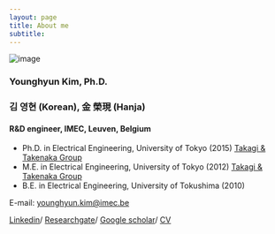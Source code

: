 ```yaml
---
layout: page
title: About me
subtitle:
---
```


![image](https://user-images.githubusercontent.com/32427749/72687864-647b5880-3b02-11ea-958b-3324cf14382e.png)

### Younghyun Kim, Ph.D.
### 김 영현 (Korean), 金 榮現 (Hanja)

#### R&D engineer, IMEC, Leuven, Belgium 

- Ph.D. in Electrical Engineering, University of Tokyo (2015)
   [Takagi & Takenaka Group](http://www.mosfet.k.u-tokyo.ac.jp/index-e.html)
- M.E. in Electrical Engineering, University of Tokyo (2012)
   [Takagi & Takenaka Group](http://www.mosfet.k.u-tokyo.ac.jp/index-e.html)
- B.E. in Electrical Engineering, University of Tokushima (2010)

E-mail: younghyun.kim@imec.be

[Linkedin](https://www.linkedin.com/in/younghyun-kim-6806b5119)/
[Researchgate](https://www.researchgate.net/profile/Younghyun_Kim4)/ 
[Google scholar](https://scholar.google.com/citations?user=-X-RZCgAAAAJ&hl=en)/ 
[CV](https://github.com/yh2424/yh2424.github.io/blob/master/_mydata/CV_yhkim.pdf)

